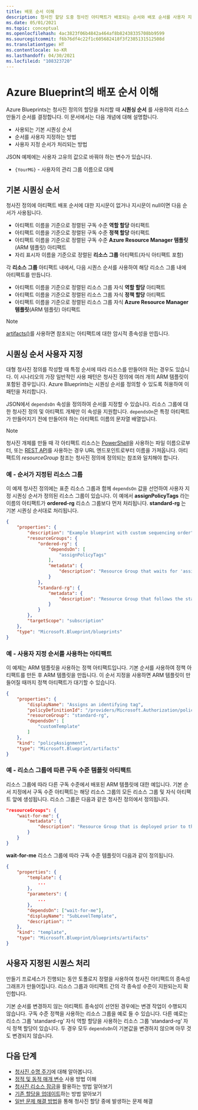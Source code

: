 ```yaml
---
title: 배포 순서 이해
description: 청사진 할당 도중 청사진 아티팩트가 배포되는 순서와 배포 순서를 사용자 지정하는 방법을 알아봅니다.
ms.date: 05/01/2021
ms.topic: conceptual
ms.openlocfilehash: 4ac3823f06b4842a464af8b82438335708bb9599
ms.sourcegitcommit: f6b76df4c22f1c605682418f3f2385131512508d
ms.translationtype: HT
ms.contentlocale: ko-KR
ms.lasthandoff: 04/30/2021
ms.locfileid: "108323720"
---
```

# <a name="understand-the-deployment-sequence-in-azure-blueprints"></a>Azure Blueprint의 배포 순서 이해

Azure Blueprints는 청사진 정의의 할당을 처리할 때 **시퀀싱 순서** 를 사용하여 리소스 만들기 순서를 결정합니다. 이 문서에서는 다음 개념에 대해 설명합니다.

- 사용되는 기본 시퀀싱 순서
- 순서를 사용자 지정하는 방법
- 사용자 지정 순서가 처리되는 방법

JSON 예제에는 사용자 고유의 값으로 바꿔야 하는 변수가 있습니다.

- `{YourMG}` - 사용자의 관리 그룹 이름으로 대체

## <a name="default-sequencing-order"></a>기본 시퀀싱 순서

청사진 정의에 아티팩트 배포 순서에 대한 지시문이 없거나 지시문이 null이면 다음 순서가 사용됩니다.

- 아티팩트 이름을 기준으로 정렬된 구독 수준 **역할 할당** 아티팩트
- 아티팩트 이름을 기준으로 정렬된 구독 수준 **정책 할당** 아티팩트
- 아티팩트 이름을 기준으로 정렬된 구독 수준 **Azure Resource Manager 템플릿**(ARM 템플릿) 아티팩트
- 자리 표시자 이름을 기준으로 정렬된 **리소스 그룹** 아티팩트(자식 아티팩트 포함)

각 **리소스 그룹** 아티팩트 내에서, 다음 시퀀스 순서를 사용하여 해당 리소스 그룹 내에 아티팩트를 만듭니다.

- 아티팩트 이름을 기준으로 정렬된 리소스 그룹 자식 **역할 할당** 아티팩트
- 아티팩트 이름을 기준으로 정렬된 리소스 그룹 자식 **정책 할당** 아티팩트
- 아티팩트 이름을 기준으로 정렬된 리소스 그룹 자식 **Azure Resource Manager 템플릿**(ARM 템플릿) 아티팩트

> [!NOTE]
> [artifacts()](../reference/blueprint-functions.md#artifacts)를 사용하면 참조되는 아티팩트에 대한 암시적 종속성을 만듭니다.

## <a name="customizing-the-sequencing-order"></a>시퀀싱 순서 사용자 지정

대형 청사진 정의를 작성할 때 특정 순서에 따라 리소스를 만들어야 하는 경우도 있습니다. 이 시나리오의 가장 일반적인 사용 패턴은 청사진 정의에 여러 개의 ARM 템플릿이 포함된 경우입니다. Azure Blueprints는 시퀀싱 순서를 정의할 수 있도록 허용하여 이 패턴을 처리합니다.

JSON에서 `dependsOn` 속성을 정의하여 순서를 지정할 수 있습니다. 리소스 그룹에 대한 청사진 정의 및 아티팩트 개체만 이 속성을 지원합니다. `dependsOn`은 특정 아티팩트가 만들어지기 전에 만들어야 하는 아티팩트 이름의 문자열 배열입니다.

> [!NOTE]
> 청사진 개체를 만들 때 각 아티팩트 리소스는 [PowerShell](/powershell/module/az.blueprint/new-azblueprintartifact)을 사용하는 파일 이름으로부터, 또는 [REST API](/rest/api/blueprints/artifacts/createorupdate)를 사용하는 경우 URL 엔드포인트로부터 이름을 가져옵니다. 아티팩트의 _resourceGroup_ 참조는 청사진 정의에 정의되는 참조와 일치해야 합니다.

### <a name="example---ordered-resource-group"></a>예 - 순서가 지정된 리소스 그룹

이 예제 청사진 정의에는 표준 리소스 그룹과 함께 `dependsOn` 값을 선언하여 사용자 지정 시퀀싱 순서가 정의된 리소스 그룹이 있습니다. 이 예에서 **assignPolicyTags** 라는 이름의 아티팩트가 **ordered-rg** 리소스 그룹보다 먼저 처리됩니다.
**standard-rg** 는 기본 시퀀싱 순서대로 처리됩니다.

```json
{
    "properties": {
        "description": "Example blueprint with custom sequencing order",
        "resourceGroups": {
            "ordered-rg": {
                "dependsOn": [
                    "assignPolicyTags"
                ],
                "metadata": {
                    "description": "Resource Group that waits for 'assignPolicyTags' creation"
                }
            },
            "standard-rg": {
                "metadata": {
                    "description": "Resource Group that follows the standard sequence ordering"
                }
            }
        },
        "targetScope": "subscription"
    },
    "type": "Microsoft.Blueprint/blueprints"
}
```

### <a name="example---artifact-with-custom-order"></a>예 - 사용자 지정 순서를 사용하는 아티팩트

이 예제는 ARM 템플릿을 사용하는 정책 아티팩트입니다. 기본 순서를 사용하여 정책 아티팩트를 만든 후 ARM 템플릿을 만듭니다. 이 순서 지정을 사용하면 ARM 템플릿이 만들어질 때까지 정책 아티팩트가 대기할 수 있습니다.

```json
{
    "properties": {
        "displayName": "Assigns an identifying tag",
        "policyDefinitionId": "/providers/Microsoft.Authorization/policyDefinitions/2a0e14a6-b0a6-4fab-991a-187a4f81c498",
        "resourceGroup": "standard-rg",
        "dependsOn": [
            "customTemplate"
        ]
    },
    "kind": "policyAssignment",
    "type": "Microsoft.Blueprint/artifacts"
}
```

### <a name="example---subscription-level-template-artifact-depending-on-a-resource-group"></a>예 - 리소스 그룹에 따른 구독 수준 템플릿 아티팩트

리소스 그룹에 따라 다른 구독 수준에서 배포된 ARM 템플릿에 대한 예입니다. 기본 순서 지정에서 구독 수준 아티팩트는 해당 리소스 그룹의 모든 리소스 그룹 및 자식 아티팩트 앞에 생성됩니다. 리소스 그룹은 다음과 같은 청사진 정의에서 정의됩니다.

```json
"resourceGroups": {
    "wait-for-me": {
        "metadata": {
            "description": "Resource Group that is deployed prior to the subscription level template artifact"
        }
    }
}
```

**wait-for-me** 리소스 그룹에 따라 구독 수준 템플릿이 다음과 같이 정의됩니다.

```json
{
    "properties": {
        "template": {
            ...
        },
        "parameters": {
            ...
        },
        "dependsOn": ["wait-for-me"],
        "displayName": "SubLevelTemplate",
        "description": ""
    },
    "kind": "template",
    "type": "Microsoft.Blueprint/blueprints/artifacts"
}
```

## <a name="processing-the-customized-sequence"></a>사용자 지정된 시퀀스 처리

만들기 프로세스가 진행되는 동안 토폴로지 정렬을 사용하여 청사진 아티팩트의 종속성 그래프가 만들어집니다. 리소스 그룹과 아티팩트 간의 각 종속성 수준이 지원되는지 확인합니다.

기본 순서를 변경하지 않는 아티팩트 종속성이 선언된 경우에는 변경 작업이 수행되지 않습니다.
구독 수준 정책을 사용하는 리소스 그룹을 예로 들 수 있습니다. 다른 예로는 리소스 그룹 ‘standard-rg’ 자식 역할 할당을 사용하는 리소스 그룹 ‘standard-rg’ 자식 정책 할당이 있습니다. 두 경우 모두 `dependsOn`이 기본값을 변경하지 않으며 아무 것도 변경되지 않습니다.

## <a name="next-steps"></a>다음 단계

- [청사진 수명 주기](./lifecycle.md)에 대해 알아봅니다.
- [정적 및 동적 매개 변수](./parameters.md) 사용 방법 이해
- [청사진 리소스 잠금](./resource-locking.md)을 활용하는 방법 알아보기
- [기존 할당을 업데이트](../how-to/update-existing-assignments.md)하는 방법 알아보기
- [일반 문제 해결 방법](../troubleshoot/general.md)을 통해 청사진 할당 중에 발생하는 문제 해결